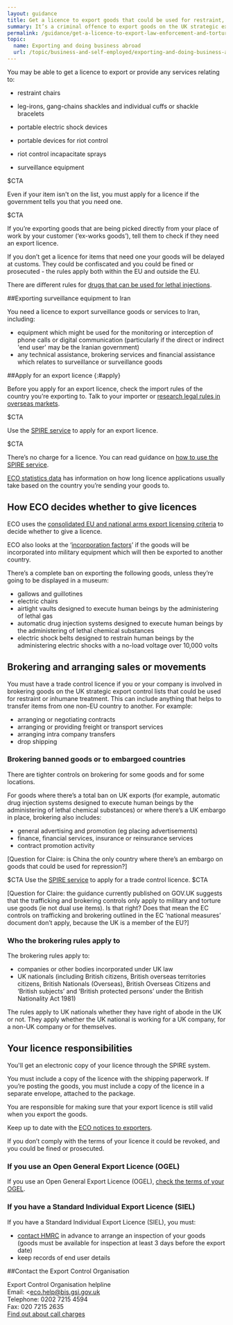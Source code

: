 ```yaml
---
layout: guidance
title: Get a licence to export goods that could be used for restraint, repression, surveillance or inhumane treatment
summary: It’s a criminal offence to export goods on the UK strategic export control lists that could be used for restraint, repression or inhumane treatment outside the UK without the right licence.
permalink: /guidance/get-a-licence-to-export-law-enforcement-and-torture-goods.html
topic:
  name: Exporting and doing business abroad
  url: /topic/business-and-self-employed/exporting-and-doing-business-abroad.html
---
```


You may be able to get a licence to export or provide any services relating to:

* restraint chairs

* leg-irons, gang-chains shackles and individual cuffs or shackle bracelets

* portable electric shock devices

* portable devices for riot control

* riot control incapacitate sprays

* surveillance equipment

$CTA

Even if your item isn't on the list, you must apply for a licence if the government tells you that you need one.

$CTA

If you’re exporting goods that are being picked directly from your place of work by your customer (‘ex-works goods’), tell them to check if they need an export licence.

If you don’t get a licence for items that need one your goods will be delayed at customs. They could be confiscated and you could be fined or prosecuted - the rules apply both within the EU and outside the EU.

There are different rules for [drugs that can be used for lethal injections](https://govuk-import-export.herokuapp.com/guidance/get-a-licence-to-export-drugs-and-medicines.html#lethal-injections).

##Exporting surveillance equipment to Iran

You need a licence to export surveillance goods or services to Iran, including:

* equipment which might be used for the monitoring or interception of phone calls or digital communication (particularly if the direct or indirect 'end user' may be the Iranian government)
* any technical assistance, brokering services and financial assistance which relates to surveillance or surveillance goods

##Apply for an export licence
{:#apply}

Before you apply for an export licence, check the import rules of the country you’re exporting to. Talk to your importer or [research legal rules in overseas markets](/answer/choosing-export-market-ukti.html).

$CTA

Use the [SPIRE service](https://www.spire.bis.gov.uk/eng/fox/espire/LOGIN/login) to apply for an export licence.

$CTA

There’s no charge for a licence. You can read guidance on [how to use the SPIRE service](https://www.gov.uk/government/publications/spire-online-export-licensing-guidance).

[ECO statistics data](https://www.gov.uk/government/collections/strategic-export-controls-licensing-data) has information on how long licence applications usually take based on the country you’re sending your goods to.

## How ECO decides whether to give licences

ECO uses the [consolidated EU and national arms export licensing criteria](http://www.publications.parliament.uk/pa/cm201314/cmhansrd/cm140325/wmstext/140325m0001.htm#14032566000018) to decide whether to give a licence.

ECO also looks at the ‘[incorporation factors](http://www.publications.parliament.uk/pa/cm200102/cmhansrd/vo020708/text/20708w01.htm#column_652)’ if the goods will be incorporated into military equipment which will then be exported to another country.

There’s a complete ban on exporting the following goods, unless they’re going to be displayed in a museum:

- gallows and guillotines
- electric chairs
- airtight vaults designed to execute human beings by the administering of lethal gas
- automatic drug injection systems designed to execute human beings by the administering of lethal chemical substances
- electric shock belts designed to restrain human beings by the administering electric shocks with a no-load voltage over 10,000 volts

## Brokering and arranging sales or movements

You must have a trade control licence if you or your company is involved in brokering goods on the UK strategic export control lists that could be used for restraint or inhumane treatment. This can include anything that helps to transfer items from one non-EU country to another. For example:

* arranging or negotiating contracts
* arranging or providing freight or transport services
* arranging intra company transfers
* drop shipping

### Brokering banned goods or to embargoed countries

There are tighter controls on brokering for some goods and for some locations.

For goods where there’s a total ban on UK exports (for example, automatic drug injection systems designed to execute human beings by the administering of lethal chemical substances) or where there’s a UK embargo in place, brokering also includes: 

* general advertising and promotion (eg placing advertisements)
* finance, financial services, insurance or reinsurance services
* contract promotion activity

[Question for Claire: is China the only country where there’s an embargo on goods that could be used for repression?]

$CTA
Use the [SPIRE service](https://www.spire.bis.gov.uk/spire/fox/espire/LOGIN/login) to apply for a trade control licence.
$CTA

[Question for Claire: the guidance currently published on GOV.UK suggests that the trafficking and brokering controls only apply to military and torture use goods (ie not dual use items). Is that right? Does that mean the EC controls on trafficking and brokering outlined in the EC ‘national measures’ document don’t apply, because the UK is a member of the EU?]

### Who the brokering rules apply to

The brokering rules apply to:

* companies or other bodies incorporated under UK law 
* UK nationals (including British citizens, British overseas territories citizens, British Nationals (Overseas), British Overseas Citizens and ‘British subjects’ and ‘British protected persons’ under the British Nationality Act 1981)

The rules apply to UK nationals whether they have right of abode in the UK or not. They apply whether the UK national is working for a UK company, for a non-UK company or for themselves.

## Your licence responsibilities

You'll get an electronic copy of your licence through the SPIRE system.

You must include a copy of the licence with the shipping paperwork. If you’re posting the goods, you must include a copy of the licence in a separate envelope, attached to the package.

You are responsible for making sure that your export licence is still valid when you export the goods.

Keep up to date with the [ECO notices to exporters](https://www.gov.uk/government/collections/notices-to-exporters).

If you don’t comply with the terms of your licence it could be revoked, and you could be fined or prosecuted.

### If you use an Open General Export Licence (OGEL) 

If you use an Open General Export Licence (OGEL), [check the terms of your OGEL](https://www.gov.uk/government/collections/open-general-export-licences-ogels).

### If you have a Standard Individual Export Licence (SIEL)

If you have a Standard Individual Export Licence (SIEL), you must:

* [contact HMRC](https://www.gov.uk/government/organisations/hm-revenue-customs/contact/customs-international-trade-and-excise-enquiries) in advance to arrange an inspection of your goods (goods must be available for inspection at least 3 days before the export date)
* keep records of end user details

##Contact the Export Control Organisation

Export Control Organisation helpline<br>
Email: <eco.help@bis.gsi.gov.uk<br>
Telephone: 0202 7215 4594<br>
Fax: 020 7215 2635<br>
[Find out about call charges](/call-charges)
